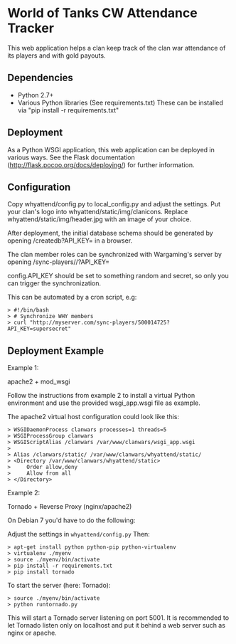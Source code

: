 World of Tanks CW Attendance Tracker
====================================

This web application helps a clan keep track of the clan war
attendance of its players and with gold payouts.

Dependencies
------------

* Python 2.7+
* Various Python libraries (See requirements.txt)
  These can be installed via "pip install -r requirements.txt"

Deployment
----------

As a Python WSGI application, this web application can be deployed in
various ways.
See the Flask documentation (http://flask.pocoo.org/docs/deploying/) for
further information.

Configuration
-------------

Copy whyattend/config.py to local_config.py and adjust the settings.
Put your clan's logo into whyattend/static/img/clanicons.
Replace whyattend/static/img/header.jpg with an image of your choice.

After deployment, the initial database schema should be generated by
opening /createdb?API_KEY=<configured API KEY> in a browser.

The clan member roles can be synchronized with Wargaming's server by
opening /sync-players/<clanid>/?API_KEY=<configured API KEY>

config.API_KEY should be set to something random and secret, so only you
can trigger the synchronization.

This can be automated by a cron script, e.g:

    > #!/bin/bash
    > # Synchronize WHY members
    > curl "http://myserver.com/sync-players/500014725?API_KEY=supersecret"


Deployment Example
------------------

Example 1:

apache2 + mod_wsgi

Follow the instructions from example 2 to install a virtual Python environment
and use the provided wsgi_app.wsgi file as example.

The apache2 virtual host configuration could look like this:

    > WSGIDaemonProcess clanwars processes=1 threads=5
    > WSGIProcessGroup clanwars
    > WSGIScriptAlias /clanwars /var/www/clanwars/wsgi_app.wsgi
    >
    > Alias /clanwars/static/ /var/www/clanwars/whyattend/static/
    > <Directory /var/www/clanwars/whyattend/static>
    >     Order allow,deny
    >     Allow from all
    > </Directory>

Example 2:

Tornado + Reverse Proxy (nginx/apache2)

On Debian 7 you'd have to do the following:

Adjust the settings in `whyattend/config.py` Then:

    > apt-get install python python-pip python-virtualenv
    > virtualenv ./myenv
    > source ./myenv/bin/activate
    > pip install -r requirements.txt
    > pip install tornado

To start the server (here: Tornado):

    > source ./myenv/bin/activate
    > python runtornado.py

This will start a Tornado server listening on port 5001. It
is recommended to let Tornado listen only on localhost and put
it behind a web server such as nginx or apache.
